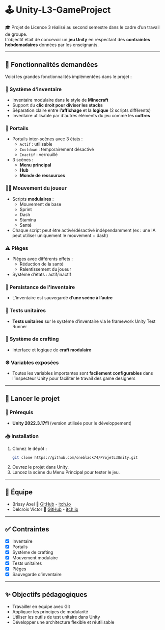 # 🕹️ Unity-L3-GameProject

🎓 Projet de Licence 3 réalisé au second semestre dans le cadre d’un travail de groupe.  
L’objectif était de concevoir un **jeu Unity** en respectant des **contraintes hebdomadaires** données par les enseignants.

---

## 📌 Fonctionnalités demandées

Voici les grandes fonctionnalités implémentées dans le projet :

### 🎒 Système d'inventaire
- Inventaire modulaire dans le style de **Minecraft**
- Support du **clic droit pour diviser les stacks**
- Séparation claire entre **l’affichage** et la **logique** (2 scripts différents)
- Inventaire utilisable par d'autres éléments du jeu comme les **coffres**

### 🚪 Portails
- Portails inter-scènes avec 3 états :
  - `Actif` : utilisable
  - `Cooldown` : temporairement désactivé
  - `Inactif` : verrouillé
- 3 scènes :
  - **Menu principal**
  - **Hub**
  - **Monde de ressources**

### 🧍‍♂️ Mouvement du joueur
- Scripts **modulaires** :
  - Mouvement de base
  - Sprint
  - Dash
  - Stamina
  - Santé
- Chaque script peut être activé/désactivé indépendamment (ex : une IA peut utiliser uniquement le mouvement + dash)

### ⚠️ Pièges
- Pièges avec différents effets :
  - Réduction de la santé
  - Ralentissement du joueur
- Système d’états : actif/inactif

### 💾 Persistance de l'inventaire
- L’inventaire est sauvegardé **d’une scène à l’autre**

### 🧪 Tests unitaires
- **Tests unitaires** sur le système d’inventaire via le framework Unity Test Runner

### 🧰 Système de crafting
- Interface et logique de **craft modulaire**

### ⚙️ Variables exposées
- Toutes les variables importantes sont **facilement configurables** dans l’inspecteur Unity pour faciliter le travail des game designers

---

## 🚀 Lancer le projet

### 🔧 Prérequis

- **Unity 2022.3.17f1** (version utilisée pour le développement)

### 📥 Installation

1. Clonez le dépôt :
   ```bash
   git clone https://github.com/oneblack74/ProjetL3Unity.git
   ```
2. Ouvrez le projet dans Unity.
3. Lancez la scène du Menu Principal pour tester le jeu.

---

## 👥 Équipe
- Brissy Axel
  🔗 [GitHub](https://github.com/oneblack74) - [itch.io](https://oneblack74.itch.io)
- Delcroix Victor
  🔗 [GitHub](https://github.com/LeadCreep) - [itch.io](https://leadcreep.itch.io/)

---

## ✅ Contraintes
- [X] Inventaire
- [X] Portails
- [X] Système de crafting
- [X] Mouvement modulaire
- [X] Tests unitaires
- [X] Pièges
- [X] Sauvegarde d’inventaire

---

## ✨ Objectifs pédagogiques

- Travailler en équipe avec Git
- Appliquer les principes de modularité
- Utiliser les outils de test unitaire dans Unity
- Développer une architecture flexible et réutilisable
